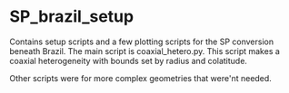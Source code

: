 # SP_brazil_setup

Contains setup scripts and a few plotting scripts for the SP conversion
beneath Brazil. The main script is coaxial_hetero.py. This script makes a coaxial
heterogeneity with bounds set by radius and colatitude. 

Other scripts were for more complex geometries that were'nt needed.
